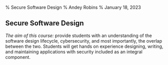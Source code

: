 % Secure Software Design
% Andey Robins
% January 18, 2023

## Secure Software Design

*The aim of this course:* provide students with an understanding of the software design lifecycle, cybersecurity, and most importantly, the overlap between the two. Students will get hands on experience designing, writing, and maintaining applications with security included as an integral component.